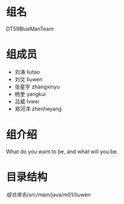 # 组名
DT59BlueManTeam

# 组成员
- 刘涛 liutao
- 刘文 liuwen
- 张星宇 zhangxinyu
- 杨奎 yangkui
- 吕威 lvwei
- 郑河洋 zhenheyang

# 组介绍
What do you want to be, and what will you be.

# 目录结构

$组仓库名$/src/main/java/m01/liuwen